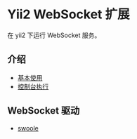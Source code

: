 # Yii2 WebSocket 扩展

在 yii2 下运行 WebSocket 服务。

## 介绍
- [基本使用](usage.md)
- [控制台执行](console.md)

## WebSocket 驱动
- [swoole](dirver-swoole.md)